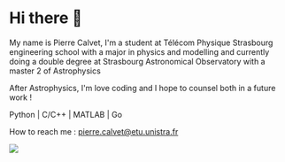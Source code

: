 # Hi there 👋

My name is Pierre Calvet, I'm a student at Télécom Physique Strasbourg engineering school with a major in physics and modelling and currently doing a double degree at Strasbourg Astronomical Observatory with a master 2 of Astrophysics

After Astrophysics, I'm love coding and I hope to counsel both in a future work !

Python | C/C++ | MATLAB | Go

How to reach me : pierre.calvet@etu.unistra.fr

![](https://komarev.com/ghpvc/?username=Radical-Red)
